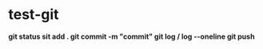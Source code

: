 # test-git

<b>git status
   sit add .
   git commit -m "commit"
   git log / log --oneline
   git push</b>